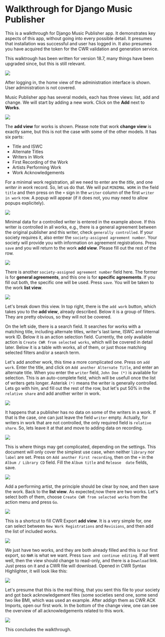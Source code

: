 
# Walkthrough for Django Music Publisher

This is a walkthrough for Django Music Publisher app. It demonstrates key
aspects of this app, without going into every possible detail. It presumes that
installation was successful and user has logged in. It also presumes you have
acquired the token for the CWR validation and generation service.

This walktrough has been written for version 18.7, many things have been upgraded
since, but this is still relevant.

![](django-admin.png)

After logging in, the home view of the administration interface is shown. User 
administration is not covered.

Music Publisher app has several models, each has three views: list, add and 
change. We will start by adding a new work. Click on the **Add** next to 
**Works**.

![](add-work.png)

The **add view** for works is shown. Please note that work **change view** is 
exactly same, but this is not the case with some of the other models. 
It has six parts:

* Title and ISWC
* Alternate Titles
* Writers in Work
* First Recording of the Work
* Artists Performing Work
* Work Acknowledgements

For a minimal work registration, all we need to enter are the *title*, and one 
*writer in work* record. So, let us do that. We will put ``MINIMAL WORK`` in 
the field ``title`` and then press on the ``+`` sign in the ``writer`` column 
of the first ``writer in work`` row. A popup will appear (if it does not, you 
may need to allow popups explicitely).

![](controlled-writer.png)

Minimal data for a controlled writer is entered in the example above. If this
writer is controlled in all works, e.g., there is a general agreement between 
the original publisher and this writer, check ``generally controlled``. If 
your society requires it, also enter the ``society-assigned agreement number``.
Your society will provide you with information on agreement registrations.
Press ``save`` and you will return to the work **add view**. Please fill out 
the rest of the row.

![](wiw.png)

There is another ``society-assigned agreement number`` field here. The former 
is for **general agreements**, and this one is for **specific agreements**. If 
you fill out both, the specific one will be used. Press ``save``. You will be 
taken to the work **list view**.

![](work_list.png)

Let's break down this view. In top right, there is the ``add work`` button, 
which takes you to the **add view**, already described. Below it is a group of 
filters. They are pretty obvious, so they will not be covered.

On the left side, there is a search field. It searches for works with a 
matching title, including alternate titles, writer's last lame, ISWC and 
internal work ID. Below it is an action selection field. Currently, the only 
available action is ``Create CWR from selected works``, which will be covered 
in detail later. Below it is a table with works, all of them, or just those 
matching selected filters and/or a search term.

Let's add another work, this time a more complicated one. Press on 
``add work``. Enter the title, and click on ``Add another Alternate Title``, 
and enter an alternate title. When you enter the ``writer`` field, 
``John Doe (*)`` is available for selection. This is an auto-complete field, 
which will be usefull once the list of writers gets longer.
Asterisk ``(*)`` means the writer is generally controlled. Lets go with him, 
and fill out the rest of the row, but let's put 50% in the ``relative share`` 
and add another writer in work.

![](add_work2.png)

It happens that a publisher has no data on some of the writers in a work. If 
that is the case, one can just leave the field ``writer`` empty. Actually, for 
writers in work that are not controlled, the only required field is 
``relative share``. So, lets leave it at that and move to adding data on 
recording.

![](add_work3.png)

This is where things may get complicated, depending on the settings. This 
document will only cover the simplest use case, when neither ``library`` nor 
``label`` are set. Press on ``Add another First recording``, then on the ``+`` 
in the ``Album / Library CD`` field. Fill the ``Album title`` and ``Release 
date`` fields, save.

![](album.png)

Add a performing artist, the principle should be clear by now, and then save 
the work. Back to the **list view**. As expected,now there are two works. 
Let's select both of them, choose ``Create CWR from selected works`` from the 
action menu and press ``Go``.

![](work_list2.png)

This is a shortcut to fill CWR Export **add view**. It is a very simple for, 
one can select between ``New Work Registrations`` and ``Revisions``, and then 
add the list of included works.

![](add_cwr.png)

We just have two works, and they are both already filled and this is our first 
export, so ``NWR`` is what we want. Press ``Save and continue editing``. If 
all went well, then the view should change to read-only, and there is a 
``Download`` link. Just press on it and a CWR file will download. Opened in 
CWR Syntax Highlighter, it will look like this:

![](cwr_file.png)

Let's presume that this is the real thing, that you sent this file to your 
society and got back acknowledgement files (some societies send one, some send 
two like BMI, which was used an example. After addign them as CWR ACK Imports, 
open our first work. In the bottom of the change view, one can see the 
overview of all acknowledgements related to this work.

![](acks.png)

This concludes the walkthrough.

